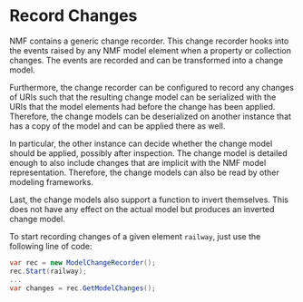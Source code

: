 # Record Changes

NMF contains a generic change recorder. This change recorder hooks into the events raised by any NMF model element when a property or collection changes. The events are recorded and can be transformed into a change model.

Furthermore, the change recorder can be configured to record any changes of URIs such that the resulting change model can be serialized with the URIs that the model elements had before the
change has been applied. Therefore, the change models can be deserialized on another instance that has a copy of the model and can be applied there as well. 

In particular, the other instance can decide whether the change
model should be applied, possibly after inspection. The change model is detailed enough to also include changes that are implicit with the NMF model representation. Therefore, the change models can also be read by other
modeling frameworks.

Last, the change models also support a function to invert themselves. This does not have any effect on the actual model but produces an inverted change model.

To start recording changes of a given element `railway`, just use the following line of code:

```csharp
var rec = new ModelChangeRecorder();
rec.Start(railway);
...
var changes = rec.GetModelChanges();
```